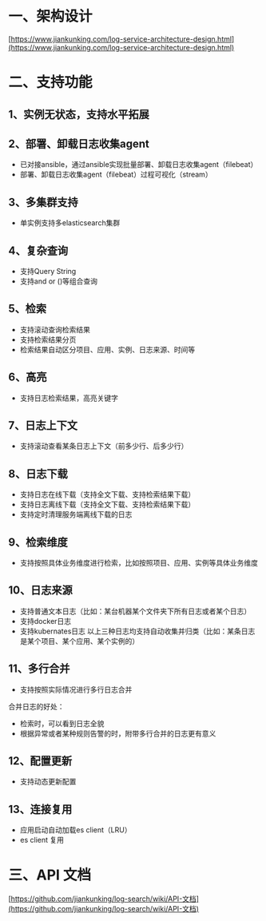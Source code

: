 # 一、架构设计 #
[https://www.jiankunking.com/log-service-architecture-design.html](https://www.jiankunking.com/log-service-architecture-design.html)

# 二、支持功能 #
## 1、实例无状态，支持水平拓展
## 2、部署、卸载日志收集agent
* 已对接ansible，通过ansible实现批量部署、卸载日志收集agent（filebeat）
* 部署、卸载日志收集agent（filebeat）过程可视化（stream）
## 3、多集群支持
* 单实例支持多elasticsearch集群
## 4、复杂查询
* 支持Query String
* 支持and or ()等组合查询
## 5、检索
* 支持滚动查询检索结果
* 支持检索结果分页
* 检索结果自动区分项目、应用、实例、日志来源、时间等
## 6、高亮
* 支持日志检索结果，高亮关键字
## 7、日志上下文
* 支持滚动查看某条日志上下文（前多少行、后多少行）
## 8、日志下载
* 支持日志在线下载（支持全文下载、支持检索结果下载）
* 支持日志离线下载（支持全文下载、支持检索结果下载）
* 支持定时清理服务端离线下载的日志
## 9、检索维度
* 支持按照具体业务维度进行检索，比如按照项目、应用、实例等具体业务维度
## 10、日志来源
* 支持普通文本日志（比如：某台机器某个文件夹下所有日志或者某个日志）
* 支持docker日志
* 支持kubernates日志
以上三种日志均支持自动收集并归类（比如：某条日志是某个项目、某个应用、某个实例的）
## 11、多行合并
* 支持按照实际情况进行多行日志合并

合并日志的好处：
* 检索时，可以看到日志全貌
* 根据异常或者某种规则告警的时，附带多行合并的日志更有意义

## 12、配置更新
* 支持动态更新配置

## 13、连接复用
* 应用启动自动加载es client（LRU）
* es client 复用


# 三、API 文档
[https://github.com/jiankunking/log-search/wiki/API-文档](https://github.com/jiankunking/log-search/wiki/API-文档)





